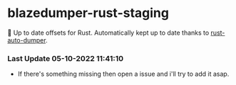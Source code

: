 # blazedumper-rust-staging

🚀 Up to date offsets for Rust. Automatically kept up to date thanks to [rust-auto-dumper](https://github.com/Akandesh/rust-auto-dumper).


### Last Update 05-10-2022 11:41:10
- If there's something missing then open a issue and i'll try to add it asap.